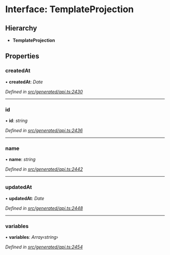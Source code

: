 # Interface: TemplateProjection

## Hierarchy

* **TemplateProjection**

## Properties

###  createdAt

• **createdAt**: *Date*

*Defined in [src/generated/api.ts:2430](https://github.com/mailslurp/mailslurp-client-ts-js/blob/4ca018b/src/generated/api.ts#L2430)*

___

###  id

• **id**: *string*

*Defined in [src/generated/api.ts:2436](https://github.com/mailslurp/mailslurp-client-ts-js/blob/4ca018b/src/generated/api.ts#L2436)*

___

###  name

• **name**: *string*

*Defined in [src/generated/api.ts:2442](https://github.com/mailslurp/mailslurp-client-ts-js/blob/4ca018b/src/generated/api.ts#L2442)*

___

###  updatedAt

• **updatedAt**: *Date*

*Defined in [src/generated/api.ts:2448](https://github.com/mailslurp/mailslurp-client-ts-js/blob/4ca018b/src/generated/api.ts#L2448)*

___

###  variables

• **variables**: *Array‹string›*

*Defined in [src/generated/api.ts:2454](https://github.com/mailslurp/mailslurp-client-ts-js/blob/4ca018b/src/generated/api.ts#L2454)*
